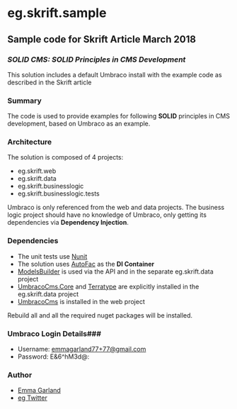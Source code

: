 # eg.skrift.sample
## Sample code for Skrift Article March 2018 ##
### *SOLID CMS: SOLID Principles in CMS Development* ###

This solution includes a default Umbraco install with the example code as described in the Skrift article

### Summary ###

The code is used to provide examples for following **SOLID** principles in CMS development, based on Umbraco as an example.

### Architecture ###

The solution is composed of 4 projects:

- eg.skrift.web
- eg.skrift.data
- eg.skrift.businesslogic
- eg.skrift.businesslogic.tests

Umbraco is only referenced from the web and data projects. The business logic project should have no knowledge of Umbraco, only getting its dependencies via **Dependency Injection**.

### Dependencies ###

- The unit tests use [Nunit](http://nunit.org/)
- The solution uses [AutoFac](https://autofac.org/) as the **DI Container**
- [ModelsBuilder](https://our.umbraco.org/documentation/reference/templating/modelsbuilder/) is used via the API and in the separate eg.skrift.data project
- [UmbracoCms.Core](https://www.nuget.org/packages/UmbracoCms.Core/) and [Terratype](https://our.umbraco.org/projects/backoffice-extensions/terratype/) are explicitly installed in the eg.skrift.data project
- [UmbracoCms](https://www.nuget.org/packages/UmbracoCms) is installed in the web project

Rebuild all and all the required nuget packages will be installed. 

### Umbraco Login Details###

- Username: emmagarland77+77@gmail.com
- Password: E&6^hM3d@:

### Author ###

- [Emma Garland](https://emmagarland.com/)
- [eg Twitter](http://twitter.com/emmagarland)
